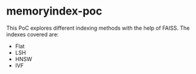 # memoryindex-poc

This PoC explores different indexing methods with the help of FAISS. The indexes covered are:

- Flat
- LSH
- HNSW
- IVF